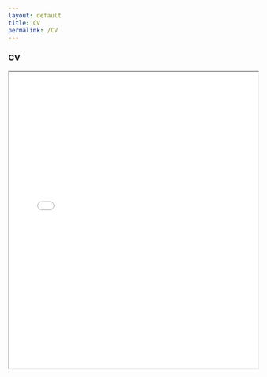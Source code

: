 ```yaml
---
layout: default
title: CV
permalink: /CV
---
```


### CV
<iframe src="/files/Academic_CV.pdf" width="100%" height="600px">
    This browser does not support PDFs. Please download the PDF to view it: <a href="/files/Syllabus SP24-B251-9998.pdf">Download PDF</a>.
</iframe>

